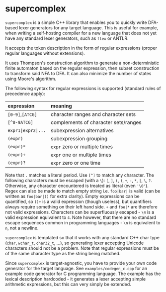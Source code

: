 supercomplex
============

`supercomplex` is a simple C++ library that enables you to quickly write DFA-based lexer generators for any target
language. This is useful for example, when writing a self-hosting compiler for a new language that does not yet have
any standard lexer generators, such as `flex` or ANTLR.

It accepts the token description in the form of regular expressions (proper regular languages without extensions).

It uses Thompson's construction algorithm to generate a non-deterministic finite automaton based on the regular
expression, then subset construction to transform said NFA to DFA. It can also minimize the number of states using
Moore's algorithm.

The following syntax for regular expressions is supported (standard rules of precedence apply):

| expression | meaning
|:-----------|:--------
| `[0-9]`,`[ATCG]` | character ranges and character sets
| `[^0-9ATCG]` | complements of character sets/ranges
| <code>expr1&#124;expr2&#124;...</code> | subexpression alternatives
| `(expr)` | subexpression grouping
| `(expr)*` | `expr` zero or multiple times
| `(expr)+` | `expr` one or multiple times
| `(expr)?` | `expr` zero or one time

Note that `.` matches a literal period. Use `[^]` to match any character. The following characters must be escaped
(with a `\`): `[`, `]`, `(`, `)`, `+`, `-`, `*`, `|`, `\`, `?`. Otherwise, any character encountered is treated as
literal (even `'\0'`). Regex can also be made to match empty string i.e. `foo|bar|` is valid (can be written as
`foo|bar|()` for extra clarity). Empty expressions can be quantified, so `()+` is a valid expression (though useless),
but quantifiers always require something on their left hand side. `+` and `foo|*` are therefore not valid expressions.
Characters can be superfluously escaped - `\4` is a valid expression equivalent to `4`. Note however, that there are no
standard escape sequences common in programming languages - `\n` is equivalent to `n`, not a newline.

`supercomplex` is templated so that it works with any standard C++ char type (`char`, `wchar_t`, `char32_t`, ...), so
generating lexer accepting Unicode characters should not be a problem. Note that regular expressions must be of the same
 character type as the string being matched.

Since `supercomplex` is target-agnostic, you have to provide your own code generator for the target language. See
`examples/codegen_c.cpp` for an example code generator for C programming language. The example has the lexical
description hardcoded - it generates a lexer accepting simple arithmetic expressions, but this can very simply be
extended.
